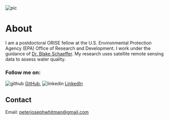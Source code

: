 ![pic](https://peterwhitman.github.io/images/Megan.png)
# About

I am a postdoctoral ORISE fellow at the U.S. Environmental Protection Agency (EPA) Office of Research and Development. I work under the guidance of [Dr. Blake Schaeffer](https://www.epa.gov/sciencematters/meet-epa-scientist-blake-schaeffer-phd). My research uses satellite remote sensing data to assess water quality. 

### Follow me on: 

![github](https://peterwhitman.github.io/logos/octocat.svg) [GitHub](https://github.com/peterwhitman),  ![linkedin](https://peterwhitman.github.io/logos/linkedin.png) [LinkedIn](https://www.linkedin.com/in/peter-whitman/)

## Contact 

Email: [peterjosephwhitman@gmail.com](peterjosephwhitman@gmail.com)
